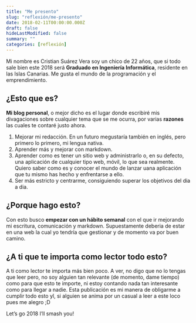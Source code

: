 ```yaml
---
title: "Me presento"
slug: "reflexión/me-presento"
date: 2018-02-11T00:00:00.000Z
draft: false
hideLastModified: false
summary: ""
categories: [reflexión]
---
```


Mi nombre es Cristian Suárez Vera soy un chico de 22 años, que si todo sale bien este 2018 será **Graduado en Ingeniería Informática**, residente en las Islas Canarias. Me gusta el mundo de la programación y el emprendimiento.

## ¿Esto que es?

**Mi blog personal**, o mejor dicho es el lugar donde escribiré mis divagaciones sobre cualquier tema que se me ocurra, por varias **razones** las cuales te contaré justo ahora.

1. Mejorar mi redacción. En un futuro megustaría también en inglés, pero primero lo primero, mi lengua nativa.
2. Aprender más y mejorar con markdown.
3. Aprender como es tener un sitio web y administrarlo o, en su defecto, una aplicación de cualquier tipo web, móvil, lo que sea realmente. Quiero saber como es y conocer el mundo de lanzar uana aplicación que tu mismo has hecho y enfrentarse a ello.
4. Ser más estricto y centrarme, consiguiendo superar los objetivos del dia a dia.

## ¿Porque hago esto?

Con esto busco **empezar con un hábito semanal** con el que ir mejorando mi escritura, comunicación y markdown. Supuestamente deberia de estar en una web la cual yo tendría que gestionar y de momento va por buen camino.

## ¿A ti que te importa como lector todo esto?

A ti como lector te importa más bien poco. A ver, no digo que no lo tengas que leer pero, no soy alguien tan relevante (de momento, dame tiempo) como para que esto te importe, ni estoy contando nada tan interesante como para llegar a nadie. Esta publicación es mi manera de obligarme a cumplir todo esto yl, si alguien se anima por un casual a leer a este loco pues me alegro ;D

Let’s go 2018 I’ll smash you!

